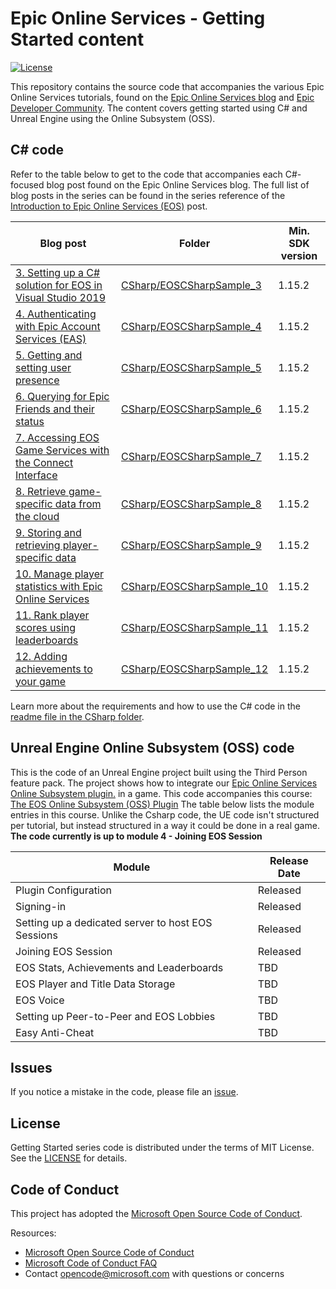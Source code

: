# Epic Online Services - Getting Started content

[![License](https://img.shields.io/github/license/mashape/apistatus.svg)](LICENSE)

This repository contains the source code that accompanies the various Epic Online Services tutorials, found 
on the [Epic Online Services blog](https://dev.epicgames.com/news) and [Epic Developer Community](https://dev.epicgames.com/community/). 
The content covers getting started using C# and Unreal Engine using the Online Subsystem (OSS). 

## C# code

Refer to the table below to get to the code that accompanies each C#-focused blog post found on the Epic Online Services blog. The full list of blog posts in the series can be 
found in the series reference of the [Introduction to Epic Online Services (EOS)](https://dev.epicgames.com/news/introduction-to-epic-online-services-eos#series-reference) post.

| Blog post | Folder | Min. SDK version |
| --- | --- | --- |
| [3. Setting up a C# solution for EOS in Visual Studio 2019](https://dev.epicgames.com/news/setting-up-a-c-solution-for-eos-in-visual-studio-2019) | [CSharp/EOSCSharpSample_3](CSharp/EOSCSharpSample_3) | 1.15.2 |
| [4. Authenticating with Epic Account Services (EAS)](https://dev.epicgames.com/news/player-authentication-with-epic-account-services-eas) | [CSharp/EOSCSharpSample_4](CSharp/EOSCSharpSample_4) | 1.15.2 |
| [5. Getting and setting user presence](https://dev.epicgames.com/en-US/news/getting-and-setting-player-presence) | [CSharp/EOSCSharpSample_5](CSharp/EOSCSharpSample_5) | 1.15.2 |
| [6. Querying for Epic Friends and their status](https://dev.epicgames.com/news/querying-for-epic-friends-and-their-status) | [CSharp/EOSCSharpSample_6](CSharp/EOSCSharpSample_6) | 1.15.2 |
| [7. Accessing EOS Game Services with the Connect Interface](https://dev.epicgames.com/news/accessing-eos-game-services-with-the-connect-interface) | [CSharp/EOSCSharpSample_7](CSharp/EOSCSharpSample_7) | 1.15.2 |
| [8. Retrieve game-specific data from the cloud](https://dev.epicgames.com/news/retrieve-game-specific-data-from-the-cloud) | [CSharp/EOSCSharpSample_8](CSharp/EOSCSharpSample_8) | 1.15.2 |
| [9. Storing and retrieving player-specific data](https://dev.epicgames.com/news/storing-and-retrieving-player-specific-data) | [CSharp/EOSCSharpSample_9](CSharp/EOSCSharpSample_9) | 1.15.2 |
| [10. Manage player statistics with Epic Online Services](https://dev.epicgames.com/news/manage-player-statistics-with-epic-online-services) | [CSharp/EOSCSharpSample_10](CSharp/EOSCSharpSample_10) | 1.15.2 |
| [11. Rank player scores using leaderboards](https://dev.epicgames.com/news/rank-player-scores-using-leaderboards) | [CSharp/EOSCSharpSample_11](CSharp/EOSCSharpSample_11) | 1.15.2 |
| [12. Adding achievements to your game](https://dev.epicgames.com/news/adding-achievements-to-your-game) | [CSharp/EOSCSharpSample_12](CSharp/EOSCSharpSample_12) | 1.15.2 |

Learn more about the requirements and how to use the C# code in the [readme file in the CSharp folder](CSharp).

## Unreal Engine Online Subsystem (OSS) code

This is the code of an Unreal Engine project built using the Third Person feature pack. The project shows how to integrate our [Epic Online Services Online Subsystem plugin.](https://docs.unrealengine.com/5.1/en-US/online-subsystem-eos-plugin-in-unreal-engine/) in a game. This code accompanies this course: [The EOS Online Subsystem (OSS) Plugin](https://dev.epicgames.com/community/learning/courses/1px/unreal-engine-online-services-the-eos-online-subsystem-oss-plugin/Lnjn/unreal-engine-online-services-introduction)  The table below lists the module entries in this course. Unlike the Csharp code, the UE code isn't structured per tutorial, but instead structured in a way it could be done in a real game. **The code currently is up to module 4 - Joining EOS Session** 

| Module | Release Date |
| --- | --- |
| Plugin Configuration | Released |
| Signing-in | Released|
| Setting up a dedicated server to host EOS Sessions | Released |
| Joining EOS Session | Released |
| EOS Stats, Achievements and Leaderboards | TBD |
| EOS Player and Title Data Storage | TBD |
| EOS Voice | TBD |
| Setting up Peer-to-Peer and EOS Lobbies | TBD |
| Easy Anti-Cheat | TBD |

## Issues

If you notice a mistake in the code, please file an [issue](../../issues).

## License

Getting Started series code is distributed under the terms of MIT License. See the [LICENSE](LICENSE) for details.

## Code of Conduct

This project has adopted the [Microsoft Open Source Code of Conduct](https://opensource.microsoft.com/codeofconduct/).

Resources:

- [Microsoft Open Source Code of Conduct](https://opensource.microsoft.com/codeofconduct/)
- [Microsoft Code of Conduct FAQ](https://opensource.microsoft.com/codeofconduct/faq/)
- Contact [opencode@microsoft.com](mailto:opencode@microsoft.com) with questions or concerns
